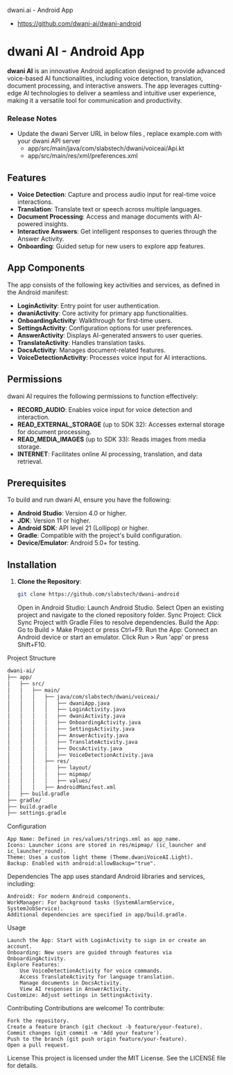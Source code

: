 dwani.ai - Android App


- https://github.com/dwani-ai/dwani-android

# dwani AI - Android App

**dwani AI** is an innovative Android application designed to provide advanced voice-based AI functionalities, including voice detection, translation, document processing, and interactive answers. The app leverages cutting-edge AI technologies to deliver a seamless and intuitive user experience, making it a versatile tool for communication and productivity.


### Release Notes
- Update the dwani Server URL in below files , replace example.com with your dwani API server
  - app/src/main/java/com/slabstech/dwani/voiceai/Api.kt
  - app/src/main/res/xml/preferences.xml

## Features

- **Voice Detection**: Capture and process audio input for real-time voice interactions.
- **Translation**: Translate text or speech across multiple languages.
- **Document Processing**: Access and manage documents with AI-powered insights.
- **Interactive Answers**: Get intelligent responses to queries through the Answer Activity.
- **Onboarding**: Guided setup for new users to explore app features.


## App Components

The app consists of the following key activities and services, as defined in the Android manifest:

- **LoginActivity**: Entry point for user authentication.
- **dwaniActivity**: Core activity for primary app functionalities.
- **OnboardingActivity**: Walkthrough for first-time users.
- **SettingsActivity**: Configuration options for user preferences.
- **AnswerActivity**: Displays AI-generated answers to user queries.
- **TranslateActivity**: Handles translation tasks.
- **DocsActivity**: Manages document-related features.
- **VoiceDetectionActivity**: Processes voice input for AI interactions.


## Permissions

dwani AI requires the following permissions to function effectively:

- **RECORD_AUDIO**: Enables voice input for voice detection and interaction.
- **READ_EXTERNAL_STORAGE** (up to SDK 32): Accesses external storage for document processing.
- **READ_MEDIA_IMAGES** (up to SDK 33): Reads images from media storage.
- **INTERNET**: Facilitates online AI processing, translation, and data retrieval.

## Prerequisites

To build and run dwani AI, ensure you have the following:

- **Android Studio**: Version 4.0 or higher.
- **JDK**: Version 11 or higher.
- **Android SDK**: API level 21 (Lollipop) or higher.
- **Gradle**: Compatible with the project's build configuration.
- **Device/Emulator**: Android 5.0+ for testing.

## Installation

1. **Clone the Repository**:
   ```bash
   git clone https://github.com/slabstech/dwani-android
    ```
   
    Open in Android Studio:
        Launch Android Studio.
        Select Open an existing project and navigate to the cloned repository folder.
    Sync Project:
        Click Sync Project with Gradle Files to resolve dependencies.
    Build the App:
        Go to Build > Make Project or press Ctrl+F9.
    Run the App:
        Connect an Android device or start an emulator.
        Click Run > Run 'app' or press Shift+F10.

Project Structure
```bash
dwani-ai/
├── app/
│   ├── src/
│   │   ├── main/
│   │   │   ├── java/com/slabstech/dwani/voiceai/
│   │   │   │   ├── dwaniApp.java
│   │   │   │   ├── LoginActivity.java
│   │   │   │   ├── dwaniActivity.java
│   │   │   │   ├── OnboardingActivity.java
│   │   │   │   ├── SettingsActivity.java
│   │   │   │   ├── AnswerActivity.java
│   │   │   │   ├── TranslateActivity.java
│   │   │   │   ├── DocsActivity.java
│   │   │   │   ├── VoiceDetectionActivity.java
│   │   │   ├── res/
│   │   │   │   ├── layout/
│   │   │   │   ├── mipmap/
│   │   │   │   ├── values/
│   │   │   ├── AndroidManifest.xml
│   ├── build.gradle
├── gradle/
├── build.gradle
├── settings.gradle
```

Configuration

    App Name: Defined in res/values/strings.xml as app_name.
    Icons: Launcher icons are stored in res/mipmap/ (ic_launcher and ic_launcher_round).
    Theme: Uses a custom light theme (Theme.dwaniVoiceAI.Light).
    Backup: Enabled with android:allowBackup="true".

Dependencies
The app uses standard Android libraries and services, including:

    AndroidX: For modern Android components.
    WorkManager: For background tasks (SystemAlarmService, SystemJobService).
    Additional dependencies are specified in app/build.gradle.

Usage

    Launch the App: Start with LoginActivity to sign in or create an account.
    Onboarding: New users are guided through features via OnboardingActivity.
    Explore Features:
        Use VoiceDetectionActivity for voice commands.
        Access TranslateActivity for language translation.
        Manage documents in DocsActivity.
        View AI responses in AnswerActivity.
    Customize: Adjust settings in SettingsActivity.

Contributing
Contributions are welcome! To contribute:

    Fork the repository.
    Create a feature branch (git checkout -b feature/your-feature).
    Commit changes (git commit -m 'Add your feature').
    Push to the branch (git push origin feature/your-feature).
    Open a pull request.

License
This project is licensed under the MIT License. See the LICENSE file for details.



